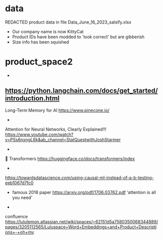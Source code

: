 # data
REDACTED product data in file Data_June_16_2023_salsify.xlsx
- Our company name is now KittyCat
- Product IDs have been modded to 'look correct' but are gibberish
- Size info has been squished



# product_space2
-
https://python.langchain.com/docs/get_started/introduction.html
-
Long-Term Memory for AI
https://www.pinecone.io/

-
Attention for Neural Networks, Clearly Explained!!!
https://www.youtube.com/watch?v=PSs6nxngL6k&ab_channel=StatQuestwithJoshStarmer

-
🤗 Transformers 
https://huggingface.co/docs/transformers/index

-
https://towardsdatascience.com/using-causal-ml-instead-of-a-b-testing-eeb1067d7fc0

- famous 2018 paper
https://arxiv.org/pdf/1706.03762.pdf ‘attention is all you need’ 

-
confluence
https://lululemon.atlassian.net/wiki/spaces/~62151d5a7580350068344889/pages/3205112565/Luluspace+Word+Embeddings+and+Product+Descriptions+-+oh+my